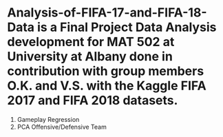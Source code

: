 # Analysis-of-FIFA-17-and-FIFA-18-Data is a Final Project Data Analysis development for MAT 502 at University at Albany done in contribution with group members O.K. and V.S. with the Kaggle FIFA 2017 and FIFA 2018 datasets.
1. Gameplay Regression
2. PCA Offensive/Defensive Team 
